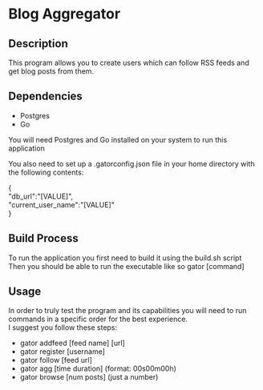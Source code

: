 # Blog Aggregator  

## Description  
This program allows you to create users which can follow RSS feeds and get blog posts from them.

## Dependencies

- Postgres
- Go

You will need Postgres and Go installed on your system to run this application

You also need to set up a .gatorconfig.json file in your home directory with the following contents:

{  
 "db_url":"[VALUE]",  
 "current_user_name":"[VALUE]"    
}

## Build Process

To run the application you first need to build it using the build.sh script  
Then you should be able to run the executable like so gator [command]

## Usage

In order to truly test the program and its capabilities you will need to run commands in a specific order for the best experience.  
I suggest you follow these steps:  

- gator addfeed [feed name] [url]
- gator register [username]
- gator follow [feed url]
- gator agg [time duration] (format: 00s00m00h)
- gator browse [num posts] (just a number)
